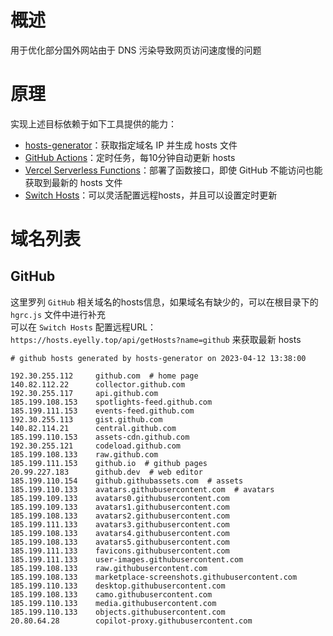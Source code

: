 
# 概述
用于优化部分国外网站由于 DNS 污染导致网页访问速度慢的问题
# 原理
实现上述目标依赖于如下工具提供的能力：
* [hosts-generator](https://github.com/eyelly-wu/hosts-generator)：获取指定域名 IP 并生成 hosts 文件
* [GitHub Actions](https://github.com/features/actions)：定时任务，每10分钟自动更新 hosts
* [Vercel Serverless Functions](https://vercel.com/docs/concepts/functions/serverless-functions)：部署了函数接口，即使 GitHub 不能访问也能获取到最新的 hosts 文件
* [Switch Hosts](https://swh.app/zh)：可以灵活配置远程hosts，并且可以设置定时更新

# 域名列表

## GitHub
这里罗列 `GitHub` 相关域名的hosts信息，如果域名有缺少的，可以在根目录下的 `hgrc.js` 文件中进行补充<br />可以在 `Switch Hosts` 配置远程URL：`https://hosts.eyelly.top/api/getHosts?name=github` 来获取最新 hosts
```text
# github hosts generated by hosts-generator on 2023-04-12 13:38:00

192.30.255.112     github.com  # home page
140.82.112.22      collector.github.com  
192.30.255.117     api.github.com  
185.199.108.153    spotlights-feed.github.com  
185.199.111.153    events-feed.github.com  
192.30.255.113     gist.github.com  
140.82.114.21      central.github.com  
185.199.110.153    assets-cdn.github.com  
192.30.255.121     codeload.github.com  
185.199.108.133    raw.github.com  
185.199.111.153    github.io  # github pages
20.99.227.183      github.dev  # web editor
185.199.110.154    github.githubassets.com  # assets
185.199.110.133    avatars.githubusercontent.com  # avatars
185.199.109.133    avatars0.githubusercontent.com  
185.199.109.133    avatars1.githubusercontent.com  
185.199.108.133    avatars2.githubusercontent.com  
185.199.111.133    avatars3.githubusercontent.com  
185.199.108.133    avatars4.githubusercontent.com  
185.199.108.133    avatars5.githubusercontent.com  
185.199.111.133    favicons.githubusercontent.com  
185.199.111.133    user-images.githubusercontent.com  
185.199.108.133    raw.githubusercontent.com  
185.199.108.133    marketplace-screenshots.githubusercontent.com  
185.199.110.133    desktop.githubusercontent.com  
185.199.108.133    camo.githubusercontent.com  
185.199.110.133    media.githubusercontent.com  
185.199.110.133    objects.githubusercontent.com  
20.80.64.28        copilot-proxy.githubusercontent.com  
```

